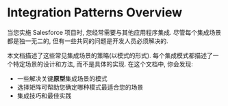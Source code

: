 # Integration Patterns Overview

当您实施 Salesforce 项目时, 您经常需要与其他应用程序集成. 尽管每个集成场景都是独一无二的, 但有一些共同的问题是开发人员必须解决的.

本文档描述了这些常见集成场景的策略(以模式的形式). 每个集成模式都描述了一个特定场景的设计和方法, 而不是具体的实现. 在这个文档中, 你会发现:

- 一些解决关键**原型**集成场景的模式
- 选择矩阵可帮助您确定哪种模式最适合您的场景
- 集成技巧和最佳实践